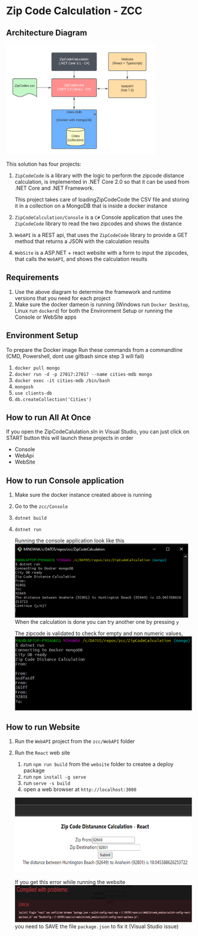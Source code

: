 # Zip Code Calculation - ZCC

## Architecture Diagram

<img src="assets/Architecture.png" alt="ZipCodeCalculation arquitecture diagram" style="height: 300px"/>

This solution has four projects:

1. `ZipCodeCode` is a library with the logic to perform the zipcode distance calculation, is implemented in .NET Core 2.0 so
   that it can be used from .NET Core and .NET Framework.

    This project takes care of loadingZipCodeCode the CSV file and storing it in a collection on a MongoDB that is inside a docker instance

2. `ZipCodeCalculation/Console` is a `C#` Console application that uses the `ZipCodeCode` library to read the two zipcodes and shows the distance

3. `WebAPI` is a REST api, that uses the `ZipCodeCode` library to provide a GET method that returns a JSON with the calculation results

4. `WebSite` is a ASP.NET + react website with a form to input the zipcodes, that calls the `WebAPI`, and shows the calculation results

## Requirements

1. Use the above diagram to determine the framework and runtime versions that you need for each project
1. Make sure the docker dameon is running (Windows run `Docker Desktop`, Linux run `dockerd`)
   for both the Environment Setup or running the Console or WebSite apps

## Environment Setup

To prepare the Docker image Run these commands from a commandline (CMD, Powershell, dont use gitbash since step 3 will fail)

1. `docker pull mongo`
1. `docker run -d -p 27017:27017 --name cities-mdb mongo`
1. `docker exec -it cities-mdb /bin/bash`
1. `mongosh`
1. `use clients-db`
1. `db.createCollection('Cities')`

## How to run All At Once

If you open the ZipCodeCalulation.sln in Visual Studio, you can just click on START button this will launch these projects in order

-   Console
-   WebApi
-   WebSite

## How to run Console application

1. Make sure the docker instance created above is running
1. Go to the `zcc/Console`
1. `dotnet build`
1. `dotnet run`
   <br />

    Running the console application look like this <br />
    <img src="assets/ConsoleSS.png" alt="ZipCodeCalculation console output" style="height: 200px"/><br />
    When the calculation is done you can try another one by pressing `y`

    The zipcode is validated to check for empty and non numeric values, <br />
    <img src="assets/ConsoleSS_02.png" alt="ZipCode validation" style="height: 200px"/>

## How to run Website

1. Run the `WebAPI` project from the `zcc/WebAPI` folder
2. Run the `React` web site

    1. run `npm run build` from the `website` folder to createe a deploy package
    1. run `npm install -g serve`
    1. run `serve -s build`
    1. open a web browser at `http://localhost:3000`<br/>

    <img src="assets/WebSite.png" alt="React website running" style="height: 200px"/><br /><br />
    If you get this error while running the website<br />
    <img src="assets/React-error.png" alt="Web site error" style="height: 100px"/><br />
    you need to SAVE the file `package.json` to fix it (Visual Studio issue)
